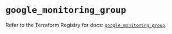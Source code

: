 # `google_monitoring_group`

Refer to the Terraform Registry for docs: [`google_monitoring_group`](https://registry.terraform.io/providers/hashicorp/google-beta/6.5.0/docs/resources/google_monitoring_group).
